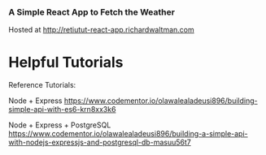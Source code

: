 ### A Simple React App to Fetch the Weather

Hosted at http://retiutut-react-app.richardwaltman.com

# Helpful Tutorials

Reference Tutorials:

Node + Express
https://www.codementor.io/olawalealadeusi896/building-simple-api-with-es6-krn8xx3k6

Node + Express + PostgreSQL
https://www.codementor.io/olawalealadeusi896/building-a-simple-api-with-nodejs-expressjs-and-postgresql-db-masuu56t7